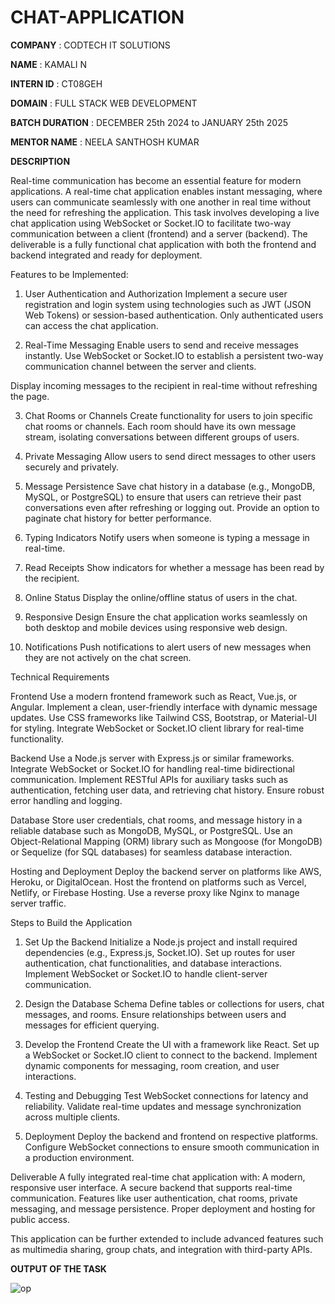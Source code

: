 # CHAT-APPLICATION

**COMPANY** : CODTECH IT SOLUTIONS

**NAME** :  KAMALI N

**INTERN ID** :  CT08GEH

**DOMAIN** :  FULL STACK WEB DEVELOPMENT

**BATCH DURATION** : DECEMBER 25th 2024 to JANUARY 25th 2025

**MENTOR NAME** : NEELA SANTHOSH KUMAR

**DESCRIPTION**

Real-time communication has become an essential feature for modern applications. A real-time chat application enables instant messaging, where users can communicate seamlessly with one another in real time without the need for refreshing the application. This task involves developing a live chat application using WebSocket or Socket.IO to facilitate two-way communication between a client (frontend) and a server (backend). The deliverable is a fully functional chat application with both the frontend and backend integrated and ready for deployment.

Features to be Implemented:

1. User Authentication and Authorization
              Implement a secure user registration and login system using technologies such as JWT (JSON Web Tokens) or session-based authentication.
              Only authenticated users can access the chat application.

2. Real-Time Messaging
              Enable users to send and receive messages instantly.
              Use WebSocket or Socket.IO to establish a persistent two-way communication channel between the server and clients.

Display incoming messages to the recipient in real-time without refreshing the page.

3. Chat Rooms or Channels
            Create functionality for users to join specific chat rooms or channels.
            Each room should have its own message stream, isolating conversations between different groups of users.

4. Private Messaging
            Allow users to send direct messages to other users securely and privately.

5. Message Persistence
            Save chat history in a database (e.g., MongoDB, MySQL, or PostgreSQL) to ensure that users can retrieve their past conversations even after refreshing or logging out.
            Provide an option to paginate chat history for better performance.

6. Typing Indicators
             Notify users when someone is typing a message in real-time.

7. Read Receipts
            Show indicators for whether a message has been read by the recipient.

8. Online Status
            Display the online/offline status of users in the chat.
         
10. Responsive Design
            Ensure the chat application works seamlessly on both desktop and mobile devices using responsive web design.

10. Notifications
            Push notifications to alert users of new messages when they are not actively on the chat screen.


Technical Requirements

Frontend
        Use a modern frontend framework such as React, Vue.js, or Angular.
        Implement a clean, user-friendly interface with dynamic message updates.
        Use CSS frameworks like Tailwind CSS, Bootstrap, or Material-UI for styling.
        Integrate WebSocket or Socket.IO client library for real-time functionality.


Backend
        Use a Node.js server with Express.js or similar frameworks.
        Integrate WebSocket or Socket.IO for handling real-time bidirectional communication.
        Implement RESTful APIs for auxiliary tasks such as authentication, fetching user data, and retrieving chat history.
        Ensure robust error handling and logging.


Database
        Store user credentials, chat rooms, and message history in a reliable database such as MongoDB, MySQL, or PostgreSQL.
        Use an Object-Relational Mapping (ORM) library such as Mongoose (for MongoDB) or Sequelize (for SQL databases) for seamless database interaction.


Hosting and Deployment
        Deploy the backend server on platforms like AWS, Heroku, or DigitalOcean.
        Host the frontend on platforms such as Vercel, Netlify, or Firebase Hosting.
        Use a reverse proxy like Nginx to manage server traffic.


Steps to Build the Application

1. Set Up the Backend
        Initialize a Node.js project and install required dependencies (e.g., Express.js, Socket.IO).
        Set up routes for user authentication, chat functionalities, and database interactions.
        Implement WebSocket or Socket.IO to handle client-server communication.

2. Design the Database Schema
        Define tables or collections for users, chat messages, and rooms.
        Ensure relationships between users and messages for efficient querying.

3. Develop the Frontend
        Create the UI with a framework like React.
        Set up a WebSocket or Socket.IO client to connect to the backend.
   Implement dynamic components for messaging, room creation, and user interactions.

4. Testing and Debugging
        Test WebSocket connections for latency and reliability.
        Validate real-time updates and message synchronization across multiple clients.

5. Deployment
        Deploy the backend and frontend on respective platforms.
        Configure WebSocket connections to ensure smooth communication in a production environment.


Deliverable
          A fully integrated real-time chat application with:
          A modern, responsive user interface.
          A secure backend that supports real-time communication.
          Features like user authentication, chat rooms, private messaging, and message persistence.
          Proper deployment and hosting for public access.

This application can be further extended to include advanced features such as multimedia sharing, group chats, and integration with third-party APIs.


**OUTPUT OF THE TASK**

![op](https://github.com/user-attachments/assets/a734c594-47d2-4e66-8c29-953ebca5fe71)

